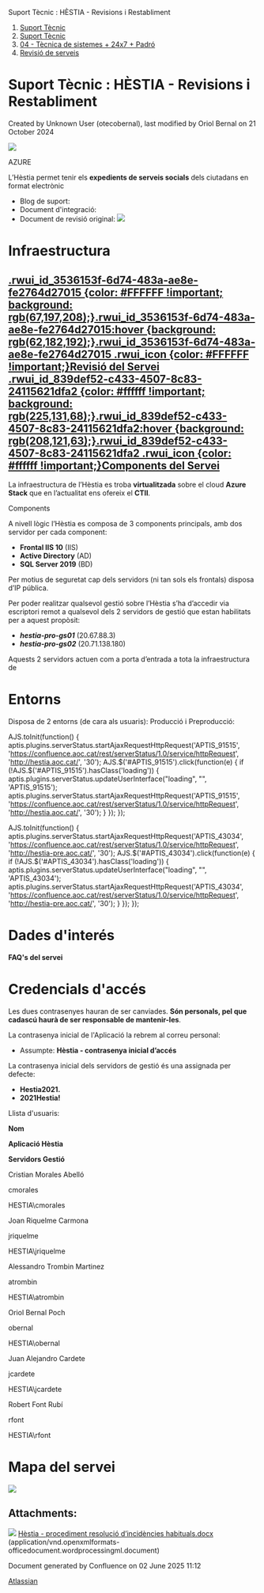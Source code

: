 Suport Tècnic : HÈSTIA - Revisions i Restabliment  

1.  [Suport Tècnic](index.html)
2.  [Suport Tècnic](13893782.html)
3.  [04 - Tècnica de sistemes + 24x7 + Padró](26313202.html)
4.  [Revisió de serveis](36340340.html)

Suport Tècnic : HÈSTIA - Revisions i Restabliment
=================================================

Created by Unknown User (otecobernal), last modified by Oriol Bernal on 21 October 2024

![](https://suport-hestia.aoc.cat/hc/theming_assets/01HZKS4CTAGBJ4QEM0A4BEXD79)

AZURE

L’Hèstia permet tenir els **expedients de serveis socials** dels ciutadans en format electrònic

*   Blog de suport: [](http://hestia.aoc.cat/)
*   Document d'integració: [](https://www.aoc.cat/wp-content/uploads/2019/04/di-hestia-ciutadans-v1-1.pdf)
*   Document de revisió original: [](https://www.aoc.cat/wp-content/uploads/2019/04/di-hestia-ciutadans-v1-1.pdf)[![](rest/documentConversion/latest/conversion/thumbnail/41521286/1)](/download/attachments/41521272/H%C3%A8stia%20-%20procediment%20resoluci%C3%B3%20d%E2%80%99incid%C3%A8ncies%20habituals.docx?version=1&modificationDate=1613043205652&api=v2)

Infraestructura
===============

[.rwui\_id\_3536153f-6d74-483a-ae8e-fe2764d27015 {color: #FFFFFF !important; background: rgb(67,197,208);}.rwui\_id\_3536153f-6d74-483a-ae8e-fe2764d27015:hover {background: rgb(62,182,192);}.rwui\_id\_3536153f-6d74-483a-ae8e-fe2764d27015 .rwui\_icon {color: #FFFFFF !important;}Revisió del Servei](https://confluence.aoc.cat/pages/viewpage.action?pageId=41521556 "Revisió del Servei") [.rwui\_id\_839def52-c433-4507-8c83-24115621dfa2 {color: #ffffff !important; background: rgb(225,131,68);}.rwui\_id\_839def52-c433-4507-8c83-24115621dfa2:hover {background: rgb(208,121,63);}.rwui\_id\_839def52-c433-4507-8c83-24115621dfa2 .rwui\_icon {color: #ffffff !important;}Components del Servei](http://192.168.166.136:8080/ServeisIntegracio/mapaServeis "Components del Servei")
------------------------------------------------------------------------------------------------------------------------------------------------------------------------------------------------------------------------------------------------------------------------------------------------------------------------------------------------------------------------------------------------------------------------------------------------------------------------------------------------------------------------------------------------------------------------------------------------------------------------------------------------------------------------------------------------------------------------------------------------------------------------------------------------

La infraestructura de l’Hèstia es troba **virtualitzada** sobre el cloud **Azure Stack** que en l’actualitat ens ofereix el **CTII**. 

Components

A nivell lògic l’Hèstia es composa de 3 components principals, amb dos servidor per cada component:

*   **Frontal IIS 10** (IIS)
*   **Active Directory** (AD)
*   **SQL Server 2019** (BD)

Per motius de seguretat cap dels servidors (ni tan sols els frontals) disposa d’IP pública.

Per poder realitzar qualsevol gestió sobre l’Hèstia s’ha d’accedir via escriptori remot a qualsevol dels 2 servidors de gestió que estan habilitats per a aquest propòsit:

*   **_hestia-pro-gs01_** (20.67.88.3)
*   **_hestia-pro-gs02_** (20.71.138.180)

Aquests 2 servidors actuen com a porta d’entrada a tota la infraestructura de

Entorns
=======

Disposa de 2 entorns (de cara als usuaris): Producció i Preproducció:

AJS.toInit(function() { aptis.plugins.serverStatus.startAjaxRequestHttpRequest('APTIS\_91515', 'https://confluence.aoc.cat/rest/serverStatus/1.0/service/httpRequest', 'http://hestia.aoc.cat/', '30'); AJS.$('#APTIS\_91515').click(function(e) { if (!AJS.$('#APTIS\_91515').hasClass('loading')) { aptis.plugins.serverStatus.updateUserInterface("loading", "", 'APTIS\_91515'); aptis.plugins.serverStatus.startAjaxRequestHttpRequest('APTIS\_91515', 'https://confluence.aoc.cat/rest/serverStatus/1.0/service/httpRequest', 'http://hestia.aoc.cat/', '30'); } }); });

AJS.toInit(function() { aptis.plugins.serverStatus.startAjaxRequestHttpRequest('APTIS\_43034', 'https://confluence.aoc.cat/rest/serverStatus/1.0/service/httpRequest', 'http://hestia-pre.aoc.cat/', '30'); AJS.$('#APTIS\_43034').click(function(e) { if (!AJS.$('#APTIS\_43034').hasClass('loading')) { aptis.plugins.serverStatus.updateUserInterface("loading", "", 'APTIS\_43034'); aptis.plugins.serverStatus.startAjaxRequestHttpRequest('APTIS\_43034', 'https://confluence.aoc.cat/rest/serverStatus/1.0/service/httpRequest', 'http://hestia-pre.aoc.cat/', '30'); } }); });

Dades d'interés
===============

**FAQ's del servei**

   

             

  

Credencials d'accés
===================

Les dues contrasenyes hauran de ser canviades. **Són personals, pel que cadascú haurà de ser responsable de mantenir-les**.

La contrasenya inicial de l'Aplicació la rebrem al correu personal: 

*   Assumpte: **Hèstia - contrasenya inicial d’accés**

La contrasenya inicial dels servidors de gestió és una assignada per defecte:

*   **Hestia2021.**
*   **2021Hestia!**

Llista d'usuaris:

**Nom**

**Aplicació Hèstia**

**Servidors Gestió**

Cristian Morales Abelló

cmorales

HESTIA\\cmorales

Joan Riquelme Carmona

jriquelme

HESTIA\\jriquelme

Alessandro Trombin Martinez

atrombin

HESTIA\\atrombin

Oriol Bernal Poch

obernal

HESTIA\\obernal

Juan Alejandro Cardete

jcardete

HESTIA\\jcardete

Robert Font Rubí

rfont

HESTIA\\rfont

Mapa del servei
===============

  

![](attachments/41521278/41521343.jpg)

Attachments:
------------

![](images/icons/bullet_blue.gif) [Hèstia - procediment resolució d’incidències habituals.docx](attachments/41521272/41521286.docx) (application/vnd.openxmlformats-officedocument.wordprocessingml.document)  

Document generated by Confluence on 02 June 2025 11:12

[Atlassian](http://www.atlassian.com/)